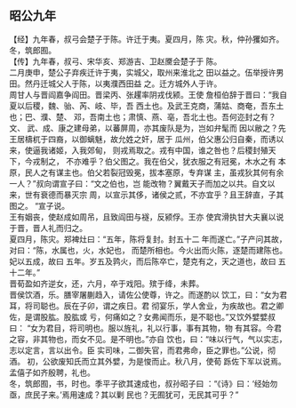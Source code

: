 ## 昭公九年

【经】九年春，叔弓会楚子于陈。许迁于夷。夏四月，陈
灾。秋，仲孙玃如齐。冬，筑郎囿。  
【传】九年春，叔弓、宋华亥、郑游吉、卫赵黡会楚子于
陈。  
二月庚申，楚公子弃疾迁许于夷，实城父，取州来淮北之
田以益之。伍举授许男田。然丹迁城父人于陈，以夷濮西田益
之。迁方城外人于许。  
周甘人与晋阎嘉争阎田。晋梁丙、张趯率阴戎伐颍。王使
詹桓伯辞于晋曰：“我自夏以后稷，魏、骀、芮、岐、毕，吾
西土也。及武王克商，蒲姑、商奄，吾东土也；巴、濮、楚、
邓，吾南土也；肃慎、燕、亳，吾北土也。吾何迩封之有？文、
武、成、康之建母弟，以蕃屏周，亦其废队是为，岂如弁髦而
因以敝之？先王居檮杌于四裔，以御螭魅，故允姓之奸，居于
瓜州，伯父惠公归自秦，而诱以来，使逼我诸姬，入我郊甸，
则戎焉取之。戎有中国，谁之咎也？后稷封殖天下，今戎制之，
不亦难乎？伯父图之。我在伯父，犹衣服之有冠冕，木水之有
本原，民人之有谋主也。伯父若裂冠毁冕，拔本塞原，专弃谋
主，虽戎狄其何有余一人？”叔向谓宣子曰：“文之伯也，岂
能改物？翼戴天子而加之以共。自文以来，世有衰德而暴灭宗
周，以宣示其侈，诸侯之贰，不亦宜乎？且王辞直，子其图之。
“宣子说。  
王有姻丧，使赵成如周吊，且致阎田与襚，反颍俘。王亦
使宾滑执甘大夫襄以说于晋，晋人礼而归之。  
夏四月，陈灾。郑裨灶曰：“五年，陈将复封。封五十二
年而遂亡。”子产问其故，对曰：“陈，水属也，火，水妃也，
而楚所相也。今火出而火陈，逐楚而建陈也。妃以五成，故曰
五年。岁五及鹑火，而后陈卒亡，楚克有之，天之道也，故曰
五十二年。”  
晋荀盈如齐逆女，还，六月，卒于戏阳。殡于绛，未葬。  
晋侯饮酒，乐。膳宰屠蒯趋入，请佐公使尊，许之。而遂酌以
饮工，曰：“女为君耳，将司聪也。辰在子卯，谓之疾日。君
彻宴乐，学人舍业，为疾故也。君之卿佐，是谓股肱。股肱或
亏，何痛如之？女弗闻而乐，是不聪也。”又饮外嬖嬖叔曰：
“女为君目，将司明也。服以旌礼，礼以行事，事有其物，物
有其容。今君之容，非其物也，而女不见。是不明也。”亦自
饮也，曰：“味以行气，气以实志，志以定言，言以出令。臣
实司味，二御失官，而君弗命，臣之罪也。”公说，彻酒。
初，公欲废知氏而立其外嬖，为是悛而止。秋八月，使荀
跞佐下军以说焉。  
孟僖子如齐殷聘，礼也。  
冬，筑郎囿，书，时也。季平子欲其速成也，叔孙昭子曰
：“《诗》曰：‘经始勿亟，庶民子来。’焉用速成？其以剿
民也？无囿犹可，无民其可乎？”  

